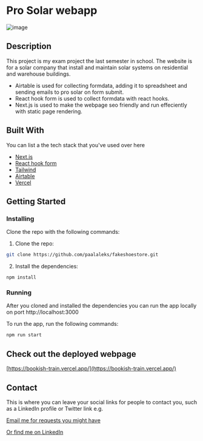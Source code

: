 # Pro Solar webapp

![image](https://res.cloudinary.com/paalaleks/image/upload/v1671185896/medium_Screenshot_2022_12_16_at_11_14_59_257180c602.png)

## Description

This project is my exam project the last semester in school. The website is for a solar company that install and maintain solar systems on residential and warehouse buildings. 


- Airtable is used for collecting formdata, adding it to spreadsheet and sending emails to pro solar on form submit.
- React hook form is used to collect formdata with react hooks.
- Next.js is used to make the webpage seo friendly and run effeciently with static page rendering.

## Built With

You can list a the tech stack that you've used over here

- [Next.js](https://nextjs.org/)
- [React hook form](https://react-hook-form.com)
- [Tailwind](https://tailwindcss.com/)
- [Airtable](https://airtable.com)
- [Vercel](https://vercel.com)

## Getting Started

### Installing

Clone the repo with the following commands:

1. Clone the repo:

```bash
git clone https://github.com/paalaleks/fakeshoestore.git
```

2. Install the dependencies:

```
npm install
```

### Running

After you cloned and installed the dependencies you can run the app locally on port http://localhost:3000

To run the app, run the following commands:

```bash
npm run start
```

## Check out the deployed webpage

[https://bookish-train.vercel.app/](https://bookish-train.vercel.app/)


## Contact

This is where you can leave your social links for people to contact you, such as a LinkedIn profile or Twitter link e.g.

[Email me for requests you might have](mailto:paalaleks@hotmail.com)

[Or find me on LinkedIn](www.linkedin.com/in/fullstakk)




